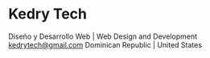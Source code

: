 # Kedry Tech
Diseño y Desarrollo Web | Web Design and Development
kedrytech@gmail.com
Dominican Republic | United States
